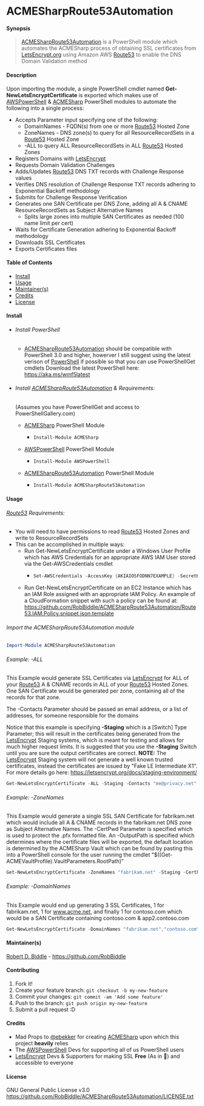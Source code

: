 # ACMESharpRoute53Automation
#### Synopsis
>[ACMESharpRoute53Automation](https://github.com/RobBiddle/ACMESharpRoute53Automation) is a PowerShell module which automates the ACMESharp process of obtaining SSL certificates from [LetsEncrypt.org](https://letsencrypt.org) using Amazon AWS [Route53](https://aws.amazon.com/route53/) to enable the DNS Domain Validation method
#### Description
Upon importing the module, a single PowerShell cmdlet named **Get-NewLetsEncryptCertificate** is exported which makes use of [AWSPowerShell](https://www.powershellgallery.com/packages/AWSPowerShell) & [ACMESharp](https://github.com/ebekker/ACMESharp) 
PowerShell modules to automate the following into a single process:
- Accepts Parameter input specifying one of the following:
  - DomainNames - FQDN(s) from one or more [Route53](https://aws.amazon.com/route53/) Hosted Zone
  - ZoneNames - DNS zone(s) to query for all ResourceRecordSets in a [Route53](https://aws.amazon.com/route53/) Hosted Zone
  - \-ALL to query ALL ResourceRecordSets in ALL [Route53](https://aws.amazon.com/route53/) Hosted Zones 
- Registers Domains with [LetsEncrypt](https://letsencrypt.org)
- Requests Domain Validation Challenges
- Adds/Updates [Route53](https://aws.amazon.com/route53/) DNS TXT records with Challenge Response values
- Verifies DNS resolution of Challenge Response TXT records adhering to Exponential Backoff methodology
- Submits for Challenge Response Verification
- Generates one SAN Certificate per DNS Zone, adding all A & CNAME ResourceRecordSets as Subject Alternative Names
  - Splits large zones into multiple SAN Certificates as needed (100 name limit per cert)
- Waits for Certificate Generation adhering to Exponential Backoff methodology
- Downloads SSL Certificates
- Exports Certificates files

#### Table of Contents
- [Install](/#Install)
- [Usage](/#Install)
- [Maintainer\(s\)](/#Maintainer\(s\))
- [Credits](Credits)
- [License](License)

#### Install
- ###### Install PowerShell
  - [ACMESharpRoute53Automation](https://github.com/RobBiddle/ACMESharpRoute53Automation) should be compatible with PowerShell 3.0 and higher, howerver I still suggest using the latest verison of [PowerShell](https://aka.ms/wmf5latest) if possible so that you can use PowerShellGet cmdlets
  Download the latest PowerShell here: https://aka.ms/wmf5latest

- ###### Install [ACMESharpRoute53Automation](https://github.com/RobBiddle/ACMESharpRoute53Automation) & Requirements:
  (Assumes you have PowerShellGet and access to PowerShellGallery.com)
  - [ACMESharp](https://github.com/ebekker/ACMESharp) PowerShell Module
    - ```PowerShell
      Install-Module ACMESharp
      ```
  - [AWSPowerShell](https://www.powershellgallery.com/packages/AWSPowerShell) PowerShell Module
    - ```PowerShell
      Install-Module AWSPowerShell
      ```
  - [ACMESharpRoute53Automation](https://github.com/RobBiddle/ACMESharpRoute53Automation) PowerShell Module
    - ```PowerShell
      Install-Module ACMESharpRoute53Automation
      ```

#### Usage
###### [Route53](https://aws.amazon.com/route53/) Requirements:
  - You will need to have permissions to read [Route53](https://aws.amazon.com/route53/) Hosted Zones and write to ResourceRecordSets
  - This can be accomplished in multiple ways:
    - Run Get-NewLetsEncryptCertificate under a Windows User Profile which has AWS Credentials for an appropriate AWS IAM User stored via the Get-AWSCredentials cmdlet
      - ```PowerShell
        Set-AWSCredentials -AccessKey {AKIAIOSFODNN7EXAMPLE} -SecretKey {wJalrXUtnFEMI/K7MDENG/bPxRfiCYEXAMPLEKEY} -StoreAs {MyProfileName}
        ```
    - Run Get-NewLetsEncryptCertificate on an EC2 Instance which has an IAM Role assigned with an appropriate IAM Policy.  An example of a CloudFormation snippet with such a policy can be found at: https://github.com/RobBiddle/ACMESharpRoute53Automation/Route53.IAM.Policy.snippet.json.template

###### Import the ACMESharpRoute53Automation module
```PowerShell
Import-Module ACMESharpRoute53Automation
```

###### Example: -ALL
This Example would generate SSL Certificates via [LetsEncrypt](https://letsencrypt.org) for ALL of your [Route53](https://aws.amazon.com/route53/) A & CNAME records in ALL of your [Route53](https://aws.amazon.com/route53/) Hosted Zones. One SAN Certificate would be generated per zone, containing all of the records for that zone.

The -Contacts Parameter should be passed an email address, or a list of addresses, for someone responsible for the domains 

Notice that this example is specifying **-Staging** which is a [Switch] Type Parameter; this will result in the certificates being generated from the [LetsEncrypt](https://letsencrypt.org) Staging systems, which is meant for testing and allows for much higher request limits.  It is suggested that you use the **-Staging** Switch until you are sure the output certificates are correct.  **NOTE:** The [LetsEncrypt](https://letsencrypt.org) Staging system will not generate a well known trusted certificates, instead the certificates are issued by "Fake LE Intermediate X1".  For more details go here: https://letsencrypt.org/docs/staging-environment/
```PowerShell
Get-NewLetsEncryptCertificate -ALL -Staging -Contacts "me@privacy.net"
```

###### Example: -ZoneNames
This Example would generate a single SSL SAN Certificate for fabrikam.net which would include all A & CNAME records in the fabrikam.net DNS zone as Subject Alternative Names.  The -CertPwd Parameter is specified which is used to protect the .pfx formatted file.  An -OutputPath is specified which determines where the certificate files will be exported, the default location is determined by the ACMESharp Vault which can be found by pasting this into a PowerShell console for the user running the cmdlet "$((Get-ACMEVaultProfile).VaultParameters.RootPath)"
```PowerShell
Get-NewLetsEncryptCertificate -ZoneNames "fabrikam.net" -Staging -CertPwd "test123" -Contacts "me@privacy.net" -OutputPath c:\temp\
```

###### Example: -DomainNames
This Example would end up generating 3 SSL Certificates, 1 for fabrikam.net, 1 for www.acme.net, and finally 1 for contoso.com which would be a SAN Certificate containing contoso.com & app2.contoso.com  
```PowerShell
Get-NewLetsEncryptCertificate -DomainNames "fabrikam.net","contoso.com","www.acme.net","app2.contoso.com" -Contacts "me@privacy.net"
```

#### Maintainer(s)
[Robert D. Biddle](https://github.com/RobBiddle) - https://github.com/RobBiddle

#### Contributing

1. Fork it!
2. Create your feature branch: `git checkout -b my-new-feature`
3. Commit your changes: `git commit -am 'Add some feature'`
4. Push to the branch: `git push origin my-new-feature`
5. Submit a pull request :D

#### Credits
- Mad Props to [@ebekker](https://github.com/ebekker) for creating [ACMESharp](https://github.com/ebekker/ACMESharp) upon which this project **heavily** relies
- The [AWSPowerShell](https://www.powershellgallery.com/packages/AWSPowerShell) Devs for supporting all of us PowerShell users
- [LetsEncrypt](https://letsencrypt.org) Devs & Supporters for making SSL **Free** (As in :beer:) and accessible to everyone

#### License

GNU General Public License v3.0
https://github.com/RobBiddle/ACMESharpRoute53Automation/LICENSE.txt